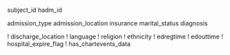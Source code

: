 <!-- ADMISSIONS -->
<!-- row_id => id -->
subject_id
hadm_id
<!-- admittime -->
<!-- dischtime -->
<!-- deathtime -->
<!-- gender -->
<!-- name -->
<!-- address -->

admission_type
admission_location
insurance
marital_status
diagnosis

! discharge_location
! language
! religion
! ethnicity
! edregtime
! edouttime
! hospital_expire_flag
! has_chartevents_data